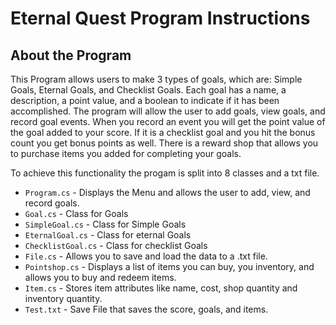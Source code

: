 # Eternal Quest Program Instructions

## About the Program
This Program allows users to make 3 types of goals, which are: Simple Goals, Eternal Goals,
and Checklist Goals. Each goal has a name, a description, a point value, and a
boolean to indicate if it has been accomplished. The program will allow the user to
add goals, view goals, and record goal events. When you record an event you will get 
the point value of the goal added to your score. If it is a checklist goal and you hit the bonus 
count you get bonus points as well. There is a reward shop that allows you to purchase items you
added for completing your goals.




To achieve this functionality the progam is split into 8 classes and a txt file.

- `Program.cs` - Displays the Menu and allows the user to add, view, and record goals.
- `Goal.cs` - Class for Goals
- `SimpleGoal.cs` - Class for Simple Goals
- `EternalGoal.cs` - Class for eternal Goals
- `ChecklistGoal.cs` - Class for checklist Goals
- `File.cs` - Allows you to save and load the data to a .txt file.
- `Pointshop.cs` - Displays a list of items you can buy, you inventory, and allows you to buy and redeem items.
- `Item.cs` - Stores item attributes like name, cost, shop quantity and inventory quantity.
- `Test.txt` - Save File that saves the score, goals, and items.




